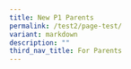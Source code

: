 ```yaml
---
title: New P1 Parents
permalink: /test2/page-test/
variant: markdown
description: ""
third_nav_title: For Parents
---
```

